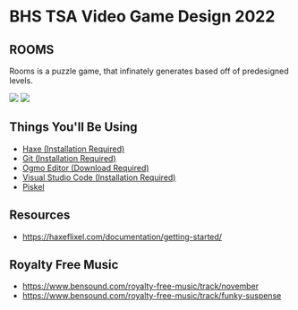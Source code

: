 # BHS TSA Video Game Design 2022

## ROOMS

Rooms is a puzzle game, that infinately generates based off of predesigned levels.

![](https://github.com/BHS-TSA/video-game-design/blob/main/img/game.png)
![](https://github.com/BHS-TSA/video-game-design/blob/main/img/prison.png)

## Things You'll Be Using

* [Haxe (Installation Required)](https://haxe.org/)
* [Git (Installation Required)](https://git-scm.com/)
* [Ogmo Editor (Download Required)](https://ogmo-editor-3.github.io/)
* [Visual Studio Code (Installation Required)](https://code.visualstudio.com/)
* [Piskel](https://www.piskelapp.com/)

## Resources

* https://haxeflixel.com/documentation/getting-started/

## Royalty Free Music
* https://www.bensound.com/royalty-free-music/track/november
* https://www.bensound.com/royalty-free-music/track/funky-suspense
